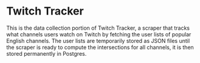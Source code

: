 # Twitch Tracker

This is the data collection portion of Twitch Tracker, a scraper that tracks what channels users watch on Twitch by fetching the user lists of popular English channels. The user lists are temporarily stored as JSON files until the scraper is ready to compute the intersections for all channels, it is then stored permanently in Postgres. 